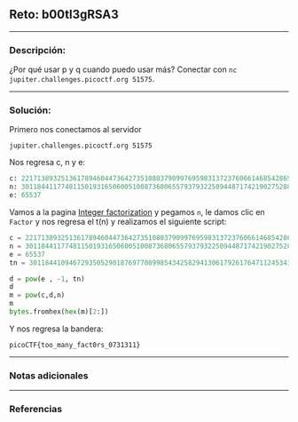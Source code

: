 ## Reto: b00tl3gRSA3
---
### Descripción: 
¿Por qué usar p y q cuando puedo usar más? Conectar con `nc jupiter.challenges.picoctf.org 51575`.

---
### Solución:

Primero nos conectamos al servidor
```shell
jupiter.challenges.picoctf.org 51575
```

Nos regresa c, n y e:
```python
c: 22171389325136178946044736427351080379099769598313723760661468542865659175893525049362954210771303512134763910477852551323733727800049500251667821694226260036923355645921955750106801788332358996783716816522567377629490682832338654236015535421283825645894657237141529774674417996121681304660059323167003295768820340543288614619548055019762344358
n: 30118441177481150193165060051008736806557937932250944871742190275288944488545695256956302666990791375860675707817697979007716642456870482937200034549157684077499015308701333479167305498056739745762170540922980542545805416364170438858566502024496177807877545831319542764752651073952692393416837659772959348968053895088291737676919596693125936163
e: 65537
```

Vamos a la pagina [Integer factorization](https://www.alpertron.com.ar/ECM.HTM) y pegamos `n`, le damos clic en `Factor` y nos regresa el t(n) y realizamos el siguiente script:
```Python
c = 22171389325136178946044736427351080379099769598313723760661468542865659175893525049362954210771303512134763910477852551323733727800049500251667821694226260036923355645921955750106801788332358996783716816522567377629490682832338654236015535421283825645894657237141529774674417996121681304660059323167003295768820340543288614619548055019762344358
n = 30118441177481150193165060051008736806557937932250944871742190275288944488545695256956302666990791375860675707817697979007716642456870482937200034549157684077499015308701333479167305498056739745762170540922980542545805416364170438858566502024496177807877545831319542764752651073952692393416837659772959348968053895088291737676919596693125936163
e = 65537
tn = 30118441094672935052901876977089985434258294130617926176471124534338729125120814857046707000380875335581430812893208202338362358286598297147139067804067777312937654049963260424821795507482969462077091850940148111785687549425308531556431538465300764723854376425792208325253232152771237363279520417087694137604805574365356060062812458713088000000

d = pow(e , -1, tn)
d
m = pow(c,d,n)
m
bytes.fromhex(hex(m)[2:])

```

Y nos regresa la bandera:
```flag
picoCTF{too_many_fact0rs_0731311}
```


---
### Notas adicionales 
---
### Referencias

